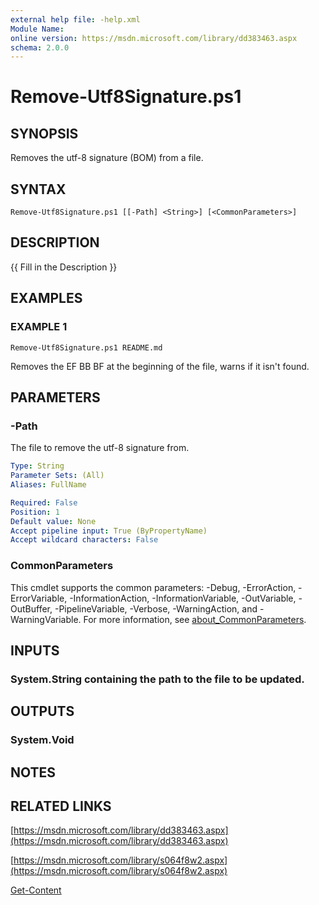 ```yaml
---
external help file: -help.xml
Module Name:
online version: https://msdn.microsoft.com/library/dd383463.aspx
schema: 2.0.0
---
```


# Remove-Utf8Signature.ps1

## SYNOPSIS
Removes the utf-8 signature (BOM) from a file.

## SYNTAX

```
Remove-Utf8Signature.ps1 [[-Path] <String>] [<CommonParameters>]
```

## DESCRIPTION
{{ Fill in the Description }}

## EXAMPLES

### EXAMPLE 1
```
Remove-Utf8Signature.ps1 README.md
```

Removes the EF BB BF at the beginning of the file, warns if it isn't found.

## PARAMETERS

### -Path
The file to remove the utf-8 signature from.

```yaml
Type: String
Parameter Sets: (All)
Aliases: FullName

Required: False
Position: 1
Default value: None
Accept pipeline input: True (ByPropertyName)
Accept wildcard characters: False
```

### CommonParameters
This cmdlet supports the common parameters: -Debug, -ErrorAction, -ErrorVariable, -InformationAction, -InformationVariable, -OutVariable, -OutBuffer, -PipelineVariable, -Verbose, -WarningAction, and -WarningVariable. For more information, see [about_CommonParameters](http://go.microsoft.com/fwlink/?LinkID=113216).

## INPUTS

### System.String containing the path to the file to be updated.
## OUTPUTS

### System.Void
## NOTES

## RELATED LINKS

[https://msdn.microsoft.com/library/dd383463.aspx](https://msdn.microsoft.com/library/dd383463.aspx)

[https://msdn.microsoft.com/library/s064f8w2.aspx](https://msdn.microsoft.com/library/s064f8w2.aspx)

[Get-Content]()

